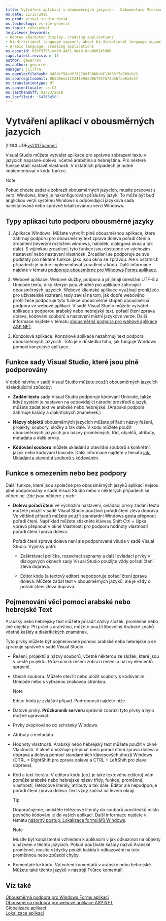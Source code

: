 ```yaml
---
title: Vytváření aplikací v obousměrných jazycích | Dokumentace Microsoftu
ms.date: 11/15/2016
ms.prod: visual-studio-dev14
ms.technology: vs-ide-general
ms.topic: conceptual
helpviewer_keywords:
- Hebrew character display, creating applications
- bi-directional language support, about bi-directional language support
- Arabic language, creating applications
ms.assetid: b56f9795-ed8d-4452-9d49-8ca0b0145d86
caps.latest.revision: 11
author: gewarren
ms.author: gewarren
manager: jillfra
ms.openlocfilehash: 340dc798cdff3276df78b6cbf13065f7e769cb23
ms.sourcegitcommit: 8b538eea125241e9d6d8b7297b72a66faa9a4a47
ms.translationtype: MT
ms.contentlocale: cs-CZ
ms.lasthandoff: 01/23/2019
ms.locfileid: "54763450"
---
```

# <a name="creating-applications-in-bi-directional-languages"></a>Vytváření aplikací v obousměrných jazycích
[!INCLUDE[vs2017banner](../includes/vs2017banner.md)]

Visual Studio můžete vytvářet aplikace pro správné zobrazení textu v jazycích napsané-doleva, včetně arabština a hebrejština. Pro některé funkce stačí nastavit vlastnosti. V ostatních případech je nutné implementovat v kódu funkce.  
  
> [!NOTE]
>  Pokud chcete zadat a zobrazit obousměrných jazycích, musíte pracovat s verzí Windows, který je nakonfigurován příslušný jazyk. To může být buď anglickou verzi systému Windows s odpovídající jazyková sada nainstalovaná nebo správně lokalizovanou verzi Windows.  
  
## <a name="types-of-application-that-support-bi-directional-languages"></a>Typy aplikací tuto podporu obousměrné jazyky  
  
1.  Aplikace Windows. Můžete vytvořit plně obousměrnou aplikace, které zahrnují podporu pro obousměrný text zprava doleva pořadí čtení a zrcadlení (reverzní rozložení windows, nabídek, dialogová okna a tak dále). S výjimkou zrcadlení, tyto funkce jsou dostupné ve výchozím nastavení nebo nastavení vlastností. Zrcadlení se podporuje ze své podstaty pro některé funkce, jako jsou okna se zprávou. Ale v ostatních případech je nutné implementovat zrcadlení v kódu. Další informace najdete v tématu [podporuje obousměrné pro Windows Forms aplikace](http://msdn.microsoft.com/library/7b622fa4-f390-4e4d-b624-83a1917cccf2).  
  
2.  Webové aplikace. Webové služby, podpora a přijímají odesílání UTF-8 a Unicode textu, díky kterým jsou vhodné pro aplikace zahrnující obousměrných jazycích. Webové klientské aplikace využívají prohlížeče pro uživatelské rozhraní, tedy závisí na tom, jak dobře webového prohlížeče podporuje tyto funkce obousměrné stupeň obousměrná podpora ve webové aplikaci. V sadě Visual Studio můžete vytvářet aplikace s podporou arabský nebo hebrejský text, pořadí čtení zprava doleva, kódování souborů a nastavení místní jazykové verze. Další informace najdete v tématu [obousměrná podpora pro webové aplikace ASP.NET](http://msdn.microsoft.com/library/5576f9b1-9b86-41ef-8354-092d366bcd03).  
  
3.  Konzolová aplikace. Konzolové aplikace nezahrnují text podpora obousměrných jazycích. Toto je v důsledku toho, jak funguje Windows pomocí konzolové aplikace.  
  
## <a name="visual-studio-features-that-are-fully-supported"></a>Funkce sady Visual Studio, které jsou plně podporovány  
 V době návrhu v sadě Visual Studio můžete použít obousměrných jazycích následujícími způsoby:  
  
-   **Zadání textu** sady Visual Studio podporuje kódování Unicode, takže když systém je nastaven na odpovídající národní prostředí a jazyk, můžete zadat text ve arabské nebo hebrejské. (Arabské podpora zahrnuje kašidy a diakritických znamének.)  
  
-   **Názvy objektů** obousměrných jazycích můžete přiřadit názvy řešení, projekty, soubory, složky a tak dále. V kódu můžete použít obousměrných jazycích pro názvy proměnných, tříd, objektů, atributy, metadata a další prvky.  
  
-   **Kódování souboru** můžete ukládání a otevírání souborů s konkrétní jazyk nebo kódování Unicode. Další informace najdete v tématu [jak: Ukládání a otevírání souborů s kódováním](../ide/how-to-save-and-open-files-with-encoding.md).  
  
## <a name="features-with-limited-or-no-support"></a>Funkce s omezením nebo bez podpory  
 Další funkce, které jsou společné pro obousměrných jazyků aplikací nejsou plně podporovány v sadě Visual Studio nebo v některých případech se vůbec ne. Zde jsou některé z nich:  
  
-   **Doleva pořadí čtení** ve výchozím nastavení, ovládací prvky zadání textu můžete použít v sadě Visual Studio používat pořadí čtení zleva doprava. Ve většině případů můžete použít standardní Windows gesta přepnout pořadí čtení. Například můžete stiskněte klávesu Shift Ctrl + šipka vpravo přepnout v okně Vlastnosti pro podporu hodnoty vlastností pořadí čtení zprava doleva.  
  
     Pořadí čtení zprava doleva není ale podporované všude v sadě Visual Studio. Výjimky patří:  
  
    -   Zaškrtávací políčka, rozevírací seznamy a další ovládací prvky v dialogových oknech sady Visual Studio použijte vždy pořadí čtení zleva doprava.  
  
    -   Editor kódu (a textový editor) nepodporuje pořadí čtení zprava doleva. Můžete zadat text v obousměrných jazyků, ale je vždy o pořadí čtení zleva doprava.  
  
## <a name="naming-things-using-arabic-or-hebrew-text"></a>Pojmenování věci pomocí arabské nebo hebrejské Text  
 Arabský nebo hebrejský text můžete přiřadit názvy složek, proměnné nebo jiné objekty. Při práci s arabština, můžete použít libovolný Arabské znaků včetně kašidy a diakritických znamének.  
  
 Tyto prvky můžete být pojmenované pomocí arabské nebo hebrejské a se zpracuje správně v sadě Visual Studio:  
  
-   Řešení, projektů a názvy souborů, včetně některou ze složek, které jsou v cestě projektu. Průzkumník řešení zobrazí řešení a názvy elementů správně.  
  
-   Obsah souboru. Můžete otevřít nebo uložit soubory s kódováním Unicode nebo s vybranou znakovou stránkou.  
  
    > [!NOTE]
    >  Editor kódu je zvláštní případ. Podrobnosti najdete níže.  
  
-   Datové prvky. **Průzkumník serveru** správně zobrazí tyto prvky a bylo možné upravovat.  
  
-   Prvky zkopírováno do schránky Windows.  
  
-   Atributy a metadata.  
  
-   Hodnoty vlastností. Arabský nebo hebrejský text můžete použít v okně Vlastnosti. V okně umožňuje přepínat mezi pořadí čtení zprava doleva a doprava a doleva pomocí standardních klávesových úhozů Windows (CTRL + RightShift pro zprava doleva a CTRL + LeftShift pro zleva doprava).  
  
-   Kód a text literálu. V editoru kódu (což je také textového editoru) vám pomůže arabské nebo hebrejské název třídy, funkce, proměnné, vlastnosti, řetězcové literály, atributy a tak dále. Editor ale nepodporuje pořadí čtení zprava doleva. text vždy začíná na levém okraji.  
  
    > [!TIP]
    >  Doporučujeme, umístěte řetězcové literály do souborů prostředků místo pevného kódování je do vašich aplikací. Další informace najdete v tématu [názorný postup: Lokalizace formulářů Windows](http://msdn.microsoft.com/9a96220d-a19b-4de0-9f48-01e5d82679e5).  
  
    > [!NOTE]
    >  Musíte být konzistentní vzhledem k aplikacím v jak odkazovat na objekty s názvem v těchto jazycích. Pokud používáte kašidy názvů Arabské proměnné, musíte vždycky použít kašida k odkazování na tuto proměnnou nebo způsobí chyby.  
  
-   Komentáře ke kódu. Vytvoření komentářů v arabské nebo hebrejské. Můžete také těchto jazyků v nástroji Tvůrce komentář.  
  
## <a name="see-also"></a>Viz také  
 [Obousměrná podpora pro Windows Forms aplikací](http://msdn.microsoft.com/library/7b622fa4-f390-4e4d-b624-83a1917cccf2)   
 [Obousměrná podpora pro webové aplikace ASP.NET](http://msdn.microsoft.com/library/5576f9b1-9b86-41ef-8354-092d366bcd03)   
 [Globalizace aplikací](../ide/globalizing-applications.md)   
 [Lokalizace aplikací](../ide/localizing-applications.md)
